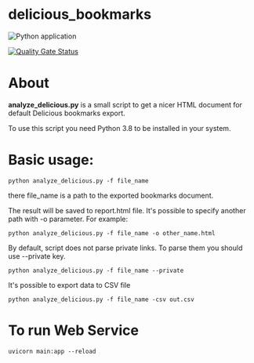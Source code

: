 # delicious_bookmarks

![Python application](https://github.com/zhidelev/delicious_bookmarks/workflows/Python%20application/badge.svg?branch=master)

[![Quality Gate Status](https://sonarcloud.io/api/project_badges/measure?project=zhidelev_delicious_bookmarks&metric=alert_status)](https://sonarcloud.io/dashboard?id=zhidelev_delicious_bookmarks)

# About

**analyze_delicious.py** is a small script to get a nicer HTML document for default Delicious bookmarks export.

To use this script you need Python 3.8 to be installed in your system.

# Basic usage:

    python analyze_delicious.py -f file_name

there file_name is a path to the exported bookmarks document.

The result will be saved to report.html file. It's possible to specify another path with -o parameter. For example:

    python analyze_delicious.py -f file_name -o other_name.html

By default, script does not parse private links. To parse them you should use --private key.

    python analyze_delicious.py -f file_name --private

It's possible to export data to CSV file

    python analyze_delicious.py -f file_name -csv out.csv



# To run Web Service

    uvicorn main:app --reload